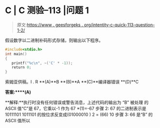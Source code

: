 # C | C 测验–113 |问题 1

> 原文:[https://www . geesforgeks . org/intentity-c-quick-113-question-1-2/](https://www.geeksforgeeks.org/aptitude-c-quiz-113-question-1-2/)

假设数字以二进制补码形式存储，则输出以下程序。

```cpp
#include<stdio.h>
int main()
{
   printf("%c\n", ~('C' * -1));
   return 0;
}
```

索姆亚供稿。l . R
**(A)**B
**(B)**A
**(C)**编译器错误
**(D)**C

**答案:****(A)**

**解释:**执行时没有任何错误或警告消息，上述代码的输出为
“B”
被处理
的 ASCII 值“C”是 67，它乘以-1 作为
67 *(1)=-67
步骤 2:
67 的二进制表示是 10111101
1011101 的按位求反变成(01000010 ) 2 = (66) 10
步骤 3:
66 是“B”
的 ASCII 值所以